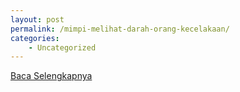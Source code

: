 ```yaml
---
layout: post
permalink: /mimpi-melihat-darah-orang-kecelakaan/
categories:
    - Uncategorized
---
```


[Baca Selengkapnya](/08)